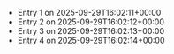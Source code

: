 - Entry 1 on 2025-09-29T16:02:11+00:00
- Entry 2 on 2025-09-29T16:02:12+00:00
- Entry 3 on 2025-09-29T16:02:13+00:00
- Entry 4 on 2025-09-29T16:02:14+00:00

